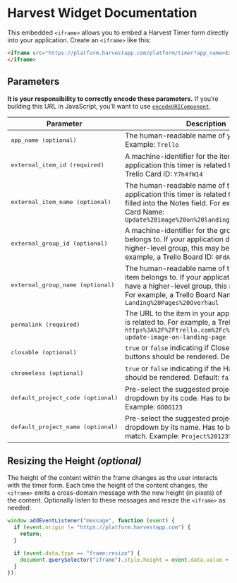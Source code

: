 # Harvest Widget Documentation

This embedded `<iframe>` allows you to embed a Harvest Timer form directly into your application. Create an `<iframe>` like this:

```html
<iframe src="https://platform.harvestapp.com/platform/timer?app_name=ExampleCompany&closable=false&permalink=https%3A%2F%2Fexample.com%2Fitem%2F1&external_item_id=1&external_item_name=Programming&external_group_id=2&external_group_name=TPS%20Reports">
</iframe>
```

## Parameters

**It is your responsibility to correctly encode these parameters.** If you’re building this URL in JavaScript, you’ll want to use [`encodeURIComponent`](https://developer.mozilla.org/en-US/docs/Web/JavaScript/Reference/Global_Objects/encodeURIComponent).

| Parameter                      | Description
|--------------------------------|-------------
| <pre>app_name (optional)</pre>             | The human-readable name of your application. Example: `Trello`
| <pre>external_item_id (required)</pre>     | A machine-identifier for the item in your application this timer is related to. For example, a Trello Card ID: `Y7h4fW14`
| <pre>external_item_name (optional)</pre>   | The human-readable name of the item in your application this timer is related to. This will be filled into the Notes field. For example, a Trello Card Name: `Update%20image%20on%20landing%20page.`
| <pre>external_group_id (optional)</pre>    | A machine-identifier for the group that the item belongs to. If your application does not have a higher-level group, this may be omitted. For example, a Trello Board ID: `0FdAjinR`
| <pre>external_group_name (optional)</pre>  | The human-readable name of the group that the item belongs to. If your application does not have a higher-level group, this may be omitted. For example, a Trello Board Name: `Landing%20Pages%20Overhaul`
| <pre>permalink (required)</pre>            | The URL to the item in your application this timer is related to. For example, a Trello Card URL: `https%3A%2F%2Ftrello.com%2Fc%2FY7h4fW14%2F61-update-image-on-landing-page`
| <pre>closable (optional)</pre>             | `true` or `false` indicating if Close or Cancel buttons should be rendered. Default:  `true`
| <pre>chromeless (optional)</pre>           | `true` or `false` indicating if the Harvest branding should be rendered. Default: `false`
| <pre>default_project_code (optional)</pre> | Pre-select the suggested project in the dropdown by its code. Has to be an exact match. Example: `GOOG123`
| <pre>default_project_name (optional)</pre> | Pre-select the suggested project in the dropdown by its name. Has to be an exact match. Example: `Project%20123%20for%20Google`


## Resizing the Height *(optional)*

The height of the content within the frame changes as the user interacts with the timer form. Each time the height of the content changes, the `<iframe>` emits a cross-domain message with the new height (in pixels) of the content. Optionally listen to these messages and resize the `<iframe>` as needed:

```javascript
window.addEventListener("message", function (event) {
  if (event.origin != "https://platform.harvestapp.com") {
    return;
  }

  if (event.data.type == "frame:resize") {
    document.querySelector("iframe").style.height = event.data.value + "px";
  }
});
```
